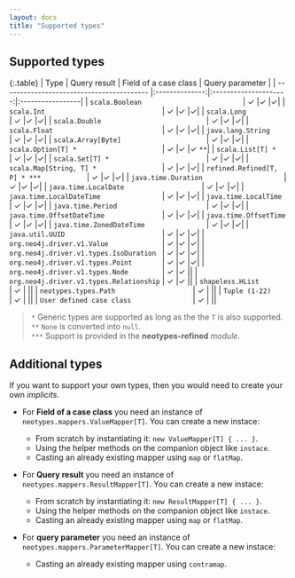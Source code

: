 ```yaml
---
layout: docs
title: "Supported types"
---
```


## Supported types

{:.table}
| Type                                      | Query result   | Field of a case class | Query parameter |
| ----------------------------------------- |:--------------:|:---------------------:|:-----------------|
| `scala.Boolean                         `  | ✓              |✓                      |✓|
| `scala.Int                             `  | ✓              |✓                      |✓|
| `scala.Long                            `  | ✓              |✓                      |✓|
| `scala.Double                          `  | ✓              |✓                      |✓|
| `scala.Float                           `  | ✓              |✓                      |✓|
| `java.lang.String                      `  | ✓              |✓                      |✓|
| `scala.Array[Byte]                     `  | ✓              |✓                      |✓|
| `scala.Option[T] *                     `  | ✓              |✓                      |✓ `**`|
| `scala.List[T] *                       `  | ✓              |✓                      |✓|
| `scala.Set[T] *                        `  | ✓              |✓                      |✓|
| `scala.Map[String, T] *                `  | ✓              |✓                      |✓|
| `refined.Refined[T, P] * ***           `  | ✓              |✓                      |✓|
| `java.time.Duration                    `  | ✓              |✓                      |✓|
| `java.time.LocalDate                   `  | ✓              |✓                      |✓|
| `java.time.LocalDateTime               `  | ✓              |✓                      |✓|
| `java.time.LocalTime                   `  | ✓              |✓                      |✓|
| `java.time.Period                      `  | ✓              |✓                      |✓|
| `java.time.OffsetDateTime              `  | ✓              |✓                      |✓|
| `java.time.OffsetTime                  `  | ✓              |✓                      |✓|
| `java.time.ZonedDateTime               `  | ✓              |✓                      |✓|
| `java.util.UUID                        `  | ✓              |✓                      |✓|
| `org.neo4j.driver.v1.Value             `  | ✓              |✓                      |✓|
| `org.neo4j.driver.v1.types.IsoDuration `  | ✓              |✓                      |✓|
| `org.neo4j.driver.v1.types.Point       `  | ✓              |✓                      |✓|
| `org.neo4j.driver.v1.types.Node        `  | ✓              |✓                      ||
| `org.neo4j.driver.v1.types.Relationship`  | ✓              |✓                      ||
| `shapeless.HList                       `  | ✓              |                       ||
| `neotypes.types.Path                   `  | ✓              |                       ||
| `Tuple (1-22)                          `  | ✓              |                       ||
| `User defined case class               `  | ✓              |                       ||

> `*` Generic types are supported as long as the the `T` is also supported.<br>
> `**` `None` is converted into `null`.<br>
> `***` Support is provided in the **neotypes-refined** _module_.

## Additional types

If you want to support your own types, then you would need to create your own _implicits_.

* For **Field of a case class** you need an instance of `neotypes.mappers.ValueMapper[T]`. You can create a new instace:
  + From scratch by instantiating it: `new ValueMapper[T] { ... }`.
  + Using the helper methods on the companion object like `instace`.
  + Casting an already existing mapper using `map` or `flatMap`.

* For **Query result** you need an instance of `neotypes.mappers.ResultMapper[T]`. You can create a new instace:
  + From scratch by instantiating it: `new ResultMapper[T] { ... }`.
  + Using the helper methods on the companion object like `instace`.
  + Casting an already existing mapper using `map` or `flatMap`.

* For **query parameter** you need an instance of `neotypes.mappers.ParameterMapper[T]`. You can create a new instace:
  + Casting an already existing mapper using `contramap`.
